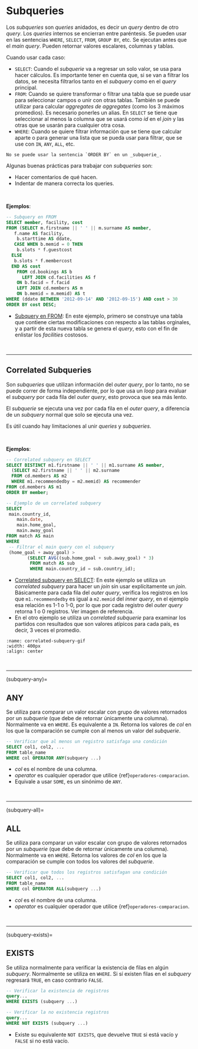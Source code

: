 # Subqueries

Los _subqueries_ son _queries_ anidados, es decir un _query_ dentro de otro _query_. Los _queries_ internos se encierran entre paréntesis. Se pueden usar en las sentencias `WHERE`, `SELECT`, `FROM`, `GROUP BY`, etc. Se ejecutan antes que el _main query_. Pueden retornar valores escalares, columnas y tablas.

Cuando usar cada caso:
- `SELECT`: Cuando el _subquerie_ va a regresar un solo valor, se usa para hacer cálculos. Es importante tener en cuenta que, si se van a filtrar los datos, se necesita filtrarlos tanto en el _subquery_ como en el _query_ principal.
- `FROM`: Cuando se quiere transformar o filtrar una tabla que se puede usar para seleccionar campos o unir con otras tablas. También se puede utilizar para calcular _aggregates de aggregates_ (como los 3 máximos promedios). Es necesario ponerles un alias. En `SELECT` se tiene que seleccionar al menos la columna que se usará como _id_ en el _join_ y las otras que se usarán para cualquier otra cosa.
- `WHERE`: Cuando se quiere filtrar información que se tiene que calcular aparte o para generar una lista que se pueda usar para filtrar, que se use con `IN`, `ANY`, `ALL`, etc.

```{warning}
No se puede usar la sentencia `ORDER BY` en un _subquerie_.
```

Algunas buenas prácticas para trabajar con _subqueries_ son:
- Hacer comentarios de qué hacen.
- Indentar de manera correcta los queries.

<br/>

**Ejemplos**:

```sql
-- Subquery en FROM
SELECT member, facility, cost
FROM (SELECT m.firstname || ' ' || m.surname AS member,
   f.name AS facility,
    b.starttime AS ddate,
   CASE WHEN b.memid = 0 THEN
    b.slots * f.guestcost
  ELSE
   b.slots * f.membercost
  END AS cost
    FROM cd.bookings AS b
      LEFT JOIN cd.facilities AS f
    ON b.facid = f.facid
    LEFT JOIN cd.members AS m
    ON b.memid = m.memid) AS t
WHERE (ddate BETWEEN '2012-09-14' AND '2012-09-15') AND cost > 30
ORDER BY cost DESC;
```
- [Subquery en FROM](https://pgexercises.com/questions/joins/tjsub.html): En este ejemplo, primero se construye una tabla que contiene ciertas modificaciones con respecto a las tablas orginales, y a partir de esta nueva tabla se genera el _query_, esto con el fin de enlistar los _facilities_ costosos.

<br/>

---
## Correlated Subqueries

Son _subqueries_ que utilizan información del _outer query_, por lo tanto, no se puede correr de forma independiente, por lo que usa un _loop_ para evaluar el _subquery_ por cada fila del _outer query_, esto provoca que sea más lento.

El _subquerie_ se ejecuta una vez por cada fila en el _outer query_, a diferencia de un _subquery_ normal que solo se ejecuta una vez.

Es útil cuando hay limitaciones al unir _queries_ y _subqueries_.

<br/>

**Ejemplos**:

```sql
-- Correlated subquery en SELECT
SELECT DISTINCT m1.firstname || ' ' || m1.surname AS member, 
  (SELECT m2.firstname || ' ' || m2.surname
  FROM cd.members AS m2
  WHERE m1.recommendedby = m2.memid) AS recommender
FROM cd.members AS m1
ORDER BY member;

-- Ejemplo de un correlated subquery
SELECT 
 main.country_id,
    main.date,
    main.home_goal, 
    main.away_goal
FROM match AS main
WHERE 
 -- Filtrar el main query con el subquery
 (home_goal + away_goal) > 
        (SELECT AVG((sub.home_goal + sub.away_goal) * 3)
         FROM match AS sub
         WHERE main.country_id = sub.country_id);
```
- [Correlated subquery en SELECT](https://pgexercises.com/questions/joins/sub.html): En este ejemplo se utiliza un _correlated subquery_ para hacer un _join_ sin usar explícitamente un _join_. Básicamente para cada fila del _outer query_, verifica los registros en los que `m1.recommendedby` es igual a `m2.memid` del _inner query_, en el ejemplo esa relación es 1-1 o 1-0, por lo que por cada registro del _outer query_ retorna 1 o 0 registros. Ver imagen de referencia.
- En el otro ejemplo se utiliza un _correlated subquerie_ para examinar los partidos con resultados que son valores atípicos para cada país, es decir, 3 veces el promedio.

```{image} ../images/correlated-subquery.gif
:name: correlated-subquery-gif
:width: 400px
:align: center
```

<br/>

---
(subquery-any)=
## ANY

Se utiliza para comparar un valor escalar con grupo de valores retornados por un _subquerie_ (que debe de retornar únicamente una columna). Normalmente va en `WHERE`. Es equivalente a `IN`. Retorna los valores de _col_ en los que la comparación se cumple con al menos un valor del _subquerie_.
```sql
-- Verificar que al menos un registro satisfaga una condición
SELECT col1, col2, ...
FROM table_name
WHERE col OPERATOR ANY(subquery ...)
```
- _col_ es el nombre de una columna.
- _operator_ es cualquier operador que utilice {ref}`operadores-comparacion`.
- Equivale a usar `SOME`, es un sinónimo de `ANY`.

<br/>

---
(subquery-all)=
## ALL

Se utiliza para comparar un valor escalar con grupo de valores retornados por un _subquerie_ (que debe de retornar únicamente una columna). Normalmente va en `WHERE`. Retorna los valores de _col_ en los que la comparación se cumple con todos los valores del _subquerie_.
```sql
-- Verificar que todos los registros satisfagan una condición
SELECT col1, col2, ...
FROM table_name
WHERE col OPERATOR ALL(subquery ...)
```
- _col_ es el nombre de una columna.
- _operator_ es cualquier operador que utilice {ref}`operadores-comparacion`.

<br/>

---
(subquery-exists)=
## EXISTS

Se utiliza normalmente para verificar la existencia de filas en algún _subquery_. Normalmente se utiliza en `WHERE`. Si sí existen filas en el _subquery_ regresará `TRUE`, en caso contrario `FALSE`.
```sql
-- Verificar la existencia de registros
query...
WHERE EXISTS (subquery ...)

-- Verificar la no existencia registros
query...
WHERE NOT EXISTS (subquery ...)
```
- Existe su equivalente `NOT EXISTS`, que devuelve `TRUE` si está vacío y `FALSE` si no está vacío.
